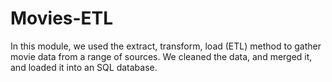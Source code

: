 # Movies-ETL

In this module, we used the extract, transform, load (ETL) method to gather movie data from a range of sources. We cleaned the data, and merged it, and loaded it into an SQL database. 
